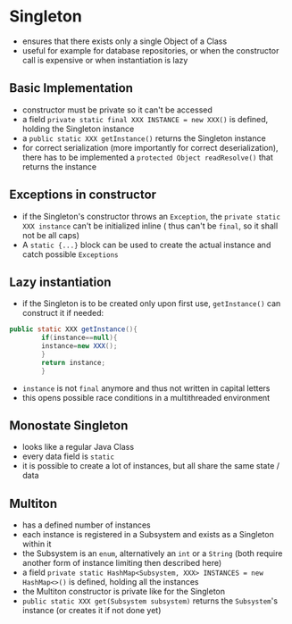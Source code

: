 # Singleton

- ensures that there exists only a single Object of a Class
- useful for example for database repositories, or when the constructor call is expensive or when instantiation is lazy

## Basic Implementation

- constructor must be private so it can't be accessed
- a field `private static final XXX INSTANCE = new XXX()` is defined, holding the Singleton instance
- a `public static XXX getInstance()` returns the Singleton instance
- for correct serialization (more importantly for correct deserialization), there has to be implemented
  a `protected Object readResolve()` that returns the instance

## Exceptions in constructor

- if the Singleton's constructor throws an `Exception`, the `private static XXX instance` can't be initialized inline (
  thus can't be `final`, so it shall not be all caps)
- A `static {...}` block can be used to create the actual instance and catch possible `Exceptions`

## Lazy instantiation

- if the Singleton is to be created only upon first use, `getInstance()` can construct it if needed:

```java
public static XXX getInstance(){
        if(instance==null){
        instance=new XXX();
        }
        return instance;
        }
```

- `instance` is not `final` anymore and thus not written in capital letters
- this opens possible race conditions in a multithreaded environment

## Monostate Singleton

- looks like a regular Java Class
- every data field is `static`
- it is possible to create a lot of instances, but all share the same state / data

## Multiton

- has a defined number of instances
- each instance is registered in a Subsystem and exists as a Singleton within it
- the Subsystem is an `enum`, alternatively an `int` or a `String` (both require another form of instance limiting then
  described here)
- a field `private static HashMap<Subsystem, XXX> INSTANCES = new HashMap<>()` is defined, holding all the instances
- the Multiton constructor is private like for the Singleton
- `public static XXX get(Subsystem subsystem)` returns the `Subsystem`'s instance (or creates it if not done yet)
